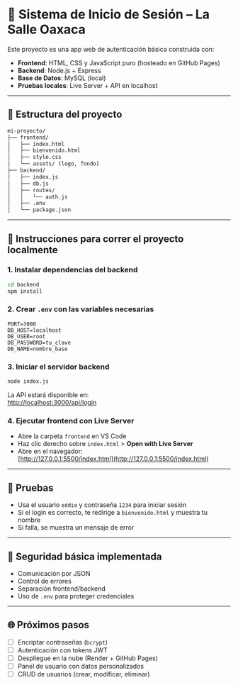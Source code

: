 
# 🔐 Sistema de Inicio de Sesión – La Salle Oaxaca

Este proyecto es una app web de autenticación básica construida con:

- **Frontend**: HTML, CSS y JavaScript puro (hosteado en GitHub Pages)
- **Backend**: Node.js + Express
- **Base de Datos**: MySQL (local)
- **Pruebas locales**: Live Server + API en localhost

---

## 📂 Estructura del proyecto

```bash
mi-proyecto/
├── frontend/
│   ├── index.html
│   ├── bienvenido.html
│   ├── style.css
│   └── assets/ (logo, fondo)
├── backend/
│   ├── index.js
│   ├── db.js
│   ├── routes/
│   │   └── auth.js
│   ├── .env
│   └── package.json
```

---

## 🚀 Instrucciones para correr el proyecto localmente

### 1. Instalar dependencias del backend

```bash
cd backend
npm install
```

### 2. Crear `.env` con las variables necesarias

```env
PORT=3000
DB_HOST=localhost
DB_USER=root
DB_PASSWORD=tu_clave
DB_NAME=nombre_base
```

### 3. Iniciar el servidor backend

```bash
node index.js
```

La API estará disponible en:  
[http://localhost:3000/api/login](http://localhost:3000/api/login)

### 4. Ejecutar frontend con Live Server

- Abre la carpeta `frontend` en VS Code
- Haz clic derecho sobre `index.html` > **Open with Live Server**
- Abre en el navegador:  
  [http://127.0.0.1:5500/index.html](http://127.0.0.1:5500/index.html)

---

## 🧪 Pruebas

- Usa el usuario `eddie` y contraseña `1234` para iniciar sesión
- Si el login es correcto, te redirige a `bienvenido.html` y muestra tu nombre
- Si falla, se muestra un mensaje de error

---

## 🔐 Seguridad básica implementada

- Comunicación por JSON
- Control de errores
- Separación frontend/backend
- Uso de `.env` para proteger credenciales

---

## 🌐 Próximos pasos

- [ ] Encriptar contraseñas (`bcrypt`)
- [ ] Autenticación con tokens JWT
- [ ] Despliegue en la nube (Render + GitHub Pages)
- [ ] Panel de usuario con datos personalizados
- [ ] CRUD de usuarios (crear, modificar, eliminar)
